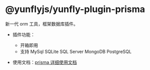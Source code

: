 # @yunflyjs/yunfly-plugin-prisma

新一代 orm 工具，框架数据库插件。

- 插件功能：
    - 开箱即用
    - 支持 MySql SQLite SQL Server MongoDB PostgreSQL

- 使用文档：[prisma 详细使用文档](../technology/prisma)

